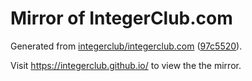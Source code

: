 Mirror of IntegerClub.com
=========================

Generated from [integerclub/integerclub.com][GIT_SRC]
([97c5520][GIT_REV]).

Visit https://integerclub.github.io/ to view the the mirror.

[GIT_SRC]: https://github.com/integerclub/integerclub.com
[WEB_URL]: https://integerclub.github.io/
[GIT_REV]: https://github.com/integerclub/integerclub.com/commit/97c5520
